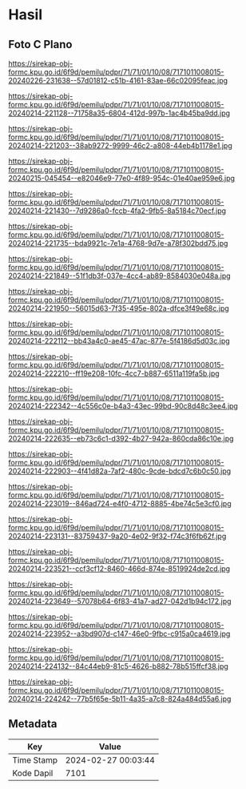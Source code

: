 # Hasil

## Foto C Plano

https://sirekap-obj-formc.kpu.go.id/6f9d/pemilu/pdpr/71/71/01/10/08/7171011008015-20240226-231638--57d01812-c51b-4161-83ae-66c02095feac.jpg

https://sirekap-obj-formc.kpu.go.id/6f9d/pemilu/pdpr/71/71/01/10/08/7171011008015-20240214-221128--71758a35-6804-412d-997b-1ac4b45ba9dd.jpg

https://sirekap-obj-formc.kpu.go.id/6f9d/pemilu/pdpr/71/71/01/10/08/7171011008015-20240214-221203--38ab9272-9999-46c2-a808-44eb4b1178e1.jpg

https://sirekap-obj-formc.kpu.go.id/6f9d/pemilu/pdpr/71/71/01/10/08/7171011008015-20240215-045454--e82046e9-77e0-4f89-954c-01e40ae959e6.jpg

https://sirekap-obj-formc.kpu.go.id/6f9d/pemilu/pdpr/71/71/01/10/08/7171011008015-20240214-221430--7d9286a0-fccb-4fa2-9fb5-8a5184c70ecf.jpg

https://sirekap-obj-formc.kpu.go.id/6f9d/pemilu/pdpr/71/71/01/10/08/7171011008015-20240214-221735--bda9921c-7e1a-4768-9d7e-a78f302bdd75.jpg

https://sirekap-obj-formc.kpu.go.id/6f9d/pemilu/pdpr/71/71/01/10/08/7171011008015-20240214-221849--51f1db3f-037e-4cc4-ab89-8584030e048a.jpg

https://sirekap-obj-formc.kpu.go.id/6f9d/pemilu/pdpr/71/71/01/10/08/7171011008015-20240214-221950--56015d63-7f35-495e-802a-dfce3f49e68c.jpg

https://sirekap-obj-formc.kpu.go.id/6f9d/pemilu/pdpr/71/71/01/10/08/7171011008015-20240214-222112--bb43a4c0-ae45-47ac-877e-5f4186d5d03c.jpg

https://sirekap-obj-formc.kpu.go.id/6f9d/pemilu/pdpr/71/71/01/10/08/7171011008015-20240214-222210--ff19e208-10fc-4cc7-b887-6511a119fa5b.jpg

https://sirekap-obj-formc.kpu.go.id/6f9d/pemilu/pdpr/71/71/01/10/08/7171011008015-20240214-222342--4c556c0e-b4a3-43ec-99bd-90c8d48c3ee4.jpg

https://sirekap-obj-formc.kpu.go.id/6f9d/pemilu/pdpr/71/71/01/10/08/7171011008015-20240214-222635--eb73c6c1-d392-4b27-942a-860cda86c10e.jpg

https://sirekap-obj-formc.kpu.go.id/6f9d/pemilu/pdpr/71/71/01/10/08/7171011008015-20240214-222903--4f41d82a-7af2-480c-9cde-bdcd7c6b0c50.jpg

https://sirekap-obj-formc.kpu.go.id/6f9d/pemilu/pdpr/71/71/01/10/08/7171011008015-20240214-223019--846ad724-e4f0-4712-8885-4be74c5e3cf0.jpg

https://sirekap-obj-formc.kpu.go.id/6f9d/pemilu/pdpr/71/71/01/10/08/7171011008015-20240214-223131--83759437-9a20-4e02-9f32-f74c3f6fb62f.jpg

https://sirekap-obj-formc.kpu.go.id/6f9d/pemilu/pdpr/71/71/01/10/08/7171011008015-20240214-223521--ccf3cf12-8460-466d-874e-8519924de2cd.jpg

https://sirekap-obj-formc.kpu.go.id/6f9d/pemilu/pdpr/71/71/01/10/08/7171011008015-20240214-223649--57078b64-6f83-41a7-ad27-042d1b94c172.jpg

https://sirekap-obj-formc.kpu.go.id/6f9d/pemilu/pdpr/71/71/01/10/08/7171011008015-20240214-223952--a3bd907d-c147-46e0-9fbc-c915a0ca4619.jpg

https://sirekap-obj-formc.kpu.go.id/6f9d/pemilu/pdpr/71/71/01/10/08/7171011008015-20240214-224132--84c44eb9-81c5-4626-b882-78b515ffcf38.jpg

https://sirekap-obj-formc.kpu.go.id/6f9d/pemilu/pdpr/71/71/01/10/08/7171011008015-20240214-224242--77b5f65e-5b11-4a35-a7c8-824a484d55a6.jpg


## Metadata

| Key        | Value               |
| ---------- | ------------------- |
| Time Stamp | 2024-02-27 00:03:44 |
| Kode Dapil | 7101                |



